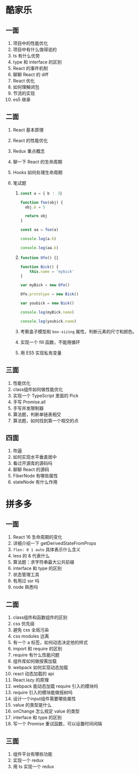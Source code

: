 # 酷家乐

## 一面

1.  项目中的性能优化
2.  项目中有什么值得说的
3.  ts 有什么优势
4.  type 和 interface 的区别
5.  React 的事件机制
6.  聊聊 React 的 diff
7.  React 优化
8.  如何理解闭包
9.  节流的实现
10.  es5 继承

## 二面

1.  React 基本原理

2.  React 的性能优化

3.  Redux 重点概念

4.  聊一下 React 的生命周期

5.  Hooks 如何处理生命周期

6.  笔试题

    1.  ```js
        const a = { b ： 3}
        
        function foo(obj) {
          obj.b = 5
        
          return obj
        }
        
        const aa = foo(a)
        
        console.log(a.b)
        
        console.log(aa.b)
        
        ```

    2.  ```js
        function Ofo() {}
        
        function Bick() {
        	this.name = 'mybick'
        }
        
        var myBick = new Ofo()
        
        Ofo.prototype = new Bick()
        
        var youbick = new Bick()
        
        console.log(myBick.name)
        
        console.log(youbick.name)
        
        ```

    3.  考察盒子模型和 `box-sizing` 属性，判断元素的尺寸和颜色。

    4.  实现一个 fill 函数，不能用循环

    5.  用 ES5 实现私有变量

## 三面

1.  性能优化
2.  class组件如何做性能优化
3.  实现一个 TypeScript 里面的 Pick
4.  手写 Promise.all
5.  手写并发限制器
6.  算法题，判断单链表相交
7.  算法题，如何找到第一个相交的点

## 四面

1.  吹逼
2.  如何实现水平垂直居中
3.  看过开源库的源码吗
4.  聊聊 React 的源码
5.  FiberNode 有哪些属性
6.  stateNode 有什么作用



# 拼多多

## 一面

1.  React 16 生命周期的变化
2.  详细介绍一下 getDerivedStateFromProps
3.  `flex: 0 1 auto` 具体表示什么含义
4.  less 的 & 代表什么
5.  算法题：求字符串最大公共前缀
6.  interface 和 type 的区别
7.  状态管理工具
8.  有用过 ssr 吗
9.  node 熟悉吗

## 二面

1.  class组件和函数组件的区别
2.  css 优先级
3.  避免 css 全局污染
4.  css modules 远离
5.  有一个 a 标签，如何动态决定他的样式
6.  import 和 require 的区别
7.  require 有什么性能问题
8.  组件库如何做按需加载
9.  webpack 如何实现动态加载
10.  react 动态加载的 api
11.  React.lazy 的原理
12.  webpack 能动态加载 require 引入的模块吗
13.  require 引入的模块能做摇树吗
14.  设计一个input组件需要哪些属性
15.  value 的类型是什么
16.  onChange 怎么规定 value 的类型
17.  interface 和 type 的区别
18.  写一个 Promise 重试函数，可以设置时间间隔

## 三面

1.  组件平台有哪些功能
2.  实现一个 redux
3.  用 ts 实现一个 redux

